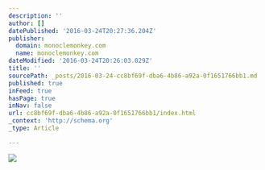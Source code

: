 ```yaml
---
description: ''
author: []
datePublished: '2016-03-24T20:27:36.204Z'
publisher:
  domain: monoclemonkey.com
  name: monoclemonkey.com
dateModified: '2016-03-24T20:26:03.029Z'
title: ''
sourcePath: _posts/2016-03-24-cc8bf69f-dba6-4b86-a92a-0f1651766bb1.md
published: true
inFeed: true
hasPage: true
inNav: false
url: cc8bf69f-dba6-4b86-a92a-0f1651766bb1/index.html
_context: 'http://schema.org'
_type: Article

---
```

![](http://monoclemonkey.com/wp-content/uploads/2015/07/gb_natural_Stairs-1600x1080.jpg)